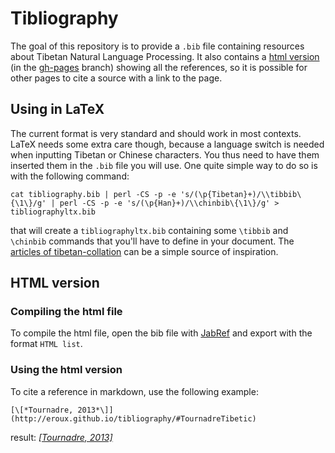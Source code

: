 # Tibliography

The goal of this repository is to provide a `.bib` file containing resources about Tibetan Natural Language Processing. It also contains a [html version](http://eroux.github.io/tibliography/) (in the [gh-pages](https://github.com/eroux/tibliography/tree/gh-pages) branch) showing all the references, so it is possible for other pages to cite a source with a link to the page.

## Using in LaTeX

The current format is very standard and should work in most contexts. LaTeX needs some extra care though, because a language switch is needed when inputting Tibetan or Chinese characters. You thus need to have them inserted them in the `.bib` file you will use. One quite simple way to do so is with the following command:

```
cat tibliography.bib | perl -CS -p -e 's/(\p{Tibetan}+)/\\tibbib\{\1\}/g' | perl -CS -p -e 's/(\p{Han}+)/\\chinbib\{\1\}/g' > tibliographyltx.bib
```

that will create a `tibliographyltx.bib` containing some `\tibbib` and `\chinbib` commands that you'll have to define in your document. The [articles of tibetan-collation](https://github.com/eroux/tibetan-collation/tree/master/articles) can be a simple source of inspiration.

## HTML version

### Compiling the html file

To compile the html file, open the bib file with [JabRef](http://jabref.sourceforge.net/) and export with the format `HTML list`.

### Using the html version

To cite a reference in markdown, use the following example:

    [\[*Tournadre, 2013*\]](http://eroux.github.io/tibliography/#TournadreTibetic)

result: [*\[Tournadre, 2013\]*](http://eroux.github.io/tibliography/#TournadreTibetic)
